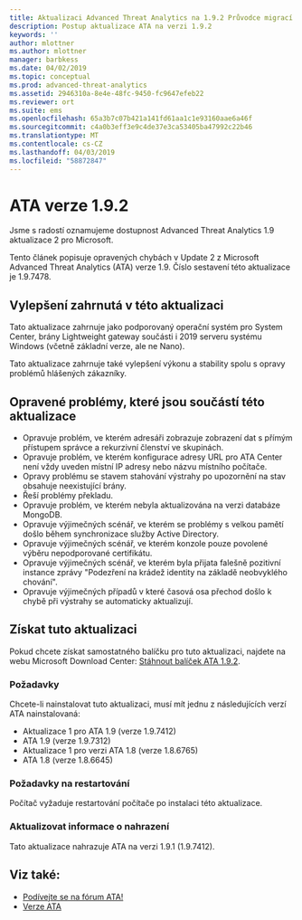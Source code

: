 ```yaml
---
title: Aktualizaci Advanced Threat Analytics na 1.9.2 Průvodce migrací | Dokumentace Microsoftu
description: Postup aktualizace ATA na verzi 1.9.2
keywords: ''
author: mlottner
ms.author: mlottner
manager: barbkess
ms.date: 04/02/2019
ms.topic: conceptual
ms.prod: advanced-threat-analytics
ms.assetid: 2946310a-8e4e-48fc-9450-fc9647efeb22
ms.reviewer: ort
ms.suite: ems
ms.openlocfilehash: 65a3b7c07b421a141fd61aa1c1e93160aae6a46f
ms.sourcegitcommit: c4a0b3eff3e9c4de37e3ca53405ba47992c22b46
ms.translationtype: MT
ms.contentlocale: cs-CZ
ms.lasthandoff: 04/03/2019
ms.locfileid: "58872847"
---
```

# <a name="ata-version-192"></a>ATA verze 1.9.2


Jsme s radostí oznamujeme dostupnost Advanced Threat Analytics 1.9 aktualizace 2 pro Microsoft.

Tento článek popisuje opravených chybách v Update 2 z Microsoft Advanced Threat Analytics (ATA) verze 1.9. Číslo sestavení této aktualizace je 1.9.7478.

## <a name="improvements-included-in-this-update"></a>Vylepšení zahrnutá v této aktualizaci

Tato aktualizace zahrnuje jako podporovaný operační systém pro System Center, brány Lightweight gateway součásti i 2019 serveru systému Windows (včetně základní verze, ale ne Nano).

Tato aktualizace zahrnuje také vylepšení výkonu a stability spolu s opravy problémů hlášených zákazníky.

## <a name="fixed-issues-included-in-this-update"></a>Opravené problémy, které jsou součástí této aktualizace

- Opravuje problém, ve kterém adresáři zobrazuje zobrazení dat s přímým přístupem správce a rekurzivní členství ve skupinách.
- Opravuje problém, ve kterém konfigurace adresy URL pro ATA Center není vždy uveden místní IP adresy nebo názvu místního počítače.
- Opravy problému se stavem stahování výstrahy po upozornění na stav obsahuje neexistující brány.
- Řeší problémy překladu.
- Opravuje problém, ve kterém nebyla aktualizována na verzi databáze MongoDB.
- Opravuje výjimečných scénář, ve kterém se problémy s velkou pamětí došlo během synchronizace služby Active Directory.
- Opravuje výjimečných scénář, ve kterém konzole pouze povolené výběru nepodporované certifikátu.
- Opravuje výjimečných scénář, ve kterém byla přijata falešně pozitivní instance zprávy "Podezření na krádež identity na základě neobvyklého chování".
- Opravuje výjimečných případů v které časová osa přechod došlo k chybě při výstrahy se automaticky aktualizují.

## <a name="get-this-update"></a>Získat tuto aktualizaci

Pokud chcete získat samostatného balíčku pro tuto aktualizaci, najdete na webu Microsoft Download Center: [Stáhnout balíček ATA 1.9.2](https://www.microsoft.com/en-us/download/details.aspx?id=56725).

### <a name="prerequisites"></a>Požadavky

Chcete-li nainstalovat tuto aktualizaci, musí mít jednu z následujících verzí ATA nainstalovaná: 
- Aktualizace 1 pro ATA 1.9 (verze 1.9.7412)
- ATA 1.9 (verze 1.9.7312)
- Aktualizace 1 pro verzi ATA 1.8 (verze 1.8.6765)
- ATA 1.8 (verze 1.8.6645)

### <a name="restart-requirement"></a>Požadavky na restartování

Počítač vyžaduje restartování počítače po instalaci této aktualizace.

### <a name="update-replacement-information"></a>Aktualizovat informace o nahrazení

Tato aktualizace nahrazuje ATA na verzi 1.9.1 (1.9.7412).


## <a name="see-also"></a>Viz také:

- [Podívejte se na fórum ATA!](https://social.technet.microsoft.com/Forums/security/home?forum=mata)
- [Verze ATA](ata-versions.md)